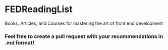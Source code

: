 # FEDReadingList
Books, Articles, and Courses for mastering the art of front end development

### Feel free to create a pull request with your recommendations in .md format!
